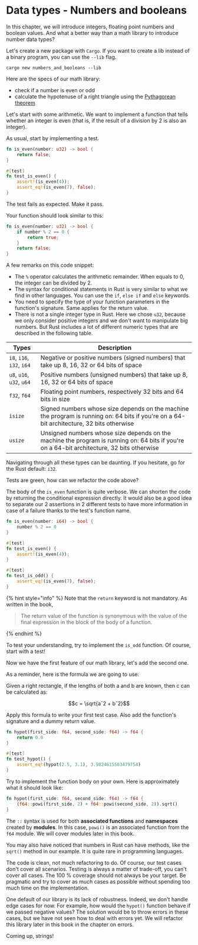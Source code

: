 # Data types - Numbers and booleans

In this chapter, we will introduce integers, floating point numbers and boolean values. And what a better way than a math library to introduce number data types?

Let's create a new package with `Cargo`. If you want to create a lib instead of a binary program, you can use the `--lib` flag.

```shell
cargo new numbers_and_booleans --lib
```

Here are the specs of our math library:

* check if a number is even or odd
* calculate the hypotenuse of a right triangle using the [Pythagorean theorem](https://en.wikipedia.org/wiki/Pythagorean_theorem)

Let's start with some arithmetic. We want to implement a function that tells whether an integer is even (that is, if the result of a division by 2 is also an integer).

As usual, start by implementing a test.

```rust
fn is_even(number: u32) -> bool {
    return false;
}

#[test]
fn test_is_even() {
    assert!(is_even(4));
    assert_eq!(is_even(7), false);
}
```

The test fails as expected. Make it pass.

Your function should look similar to this:

```rust
fn is_even(number: u32) -> bool {
    if number % 2 == 0 {
        return true;
    }
    return false;
}
```

A few remarks on this code snippet:

* The `%` operator calculates the arithmetic remainder. When equals to 0, the integer can be divided by 2.
* The syntax for conditional statements in Rust is very similar to what we find in other languages. You can use the `if`, `else if` and `else` keywords.
* You need to specify the type of your function parameters in the function's signature. Same applies for the return value.
* There is not a single integer type in Rust. Here we chose `u32`, because we only consider positive integers and we don't want to manipulate big numbers. But Rust includes a lot of different numeric types that are described in the following table.

| Types | Description |
| ----- | ----------- |
| `i8`, `i16`, `i32`, `i64` | Negative or positive numbers (signed numbers) that take up 8, 16, 32 or 64 bits of space |
| `u8`, `u16`, `u32`, `u64` | Positive numbers (unsigned numbers) that take up 8, 16, 32 or 64 bits of space |
| `f32`, `f64` | Floating point numbers, respectively 32 bits and 64 bits in size |
| `isize` | Signed numbers whose size depends on the machine the program is running on: 64 bits if you're on a 64-bit architecture, 32 bits otherwise  |
| `usize` | Unsigned numbers whose size depends on the machine the program is running on: 64 bits if you're on a 64-bit architecture, 32 bits otherwise  |

Navigating through all these types can be daunting. If you hesitate, go for the Rust default: `i32`.

Tests are green, how can we refactor the code above?

The body of the `is_even` function is quite verbose. We can shorten the code by returning the conditional expression directly. It would also be a good idea to separate our 2 assertions in 2 different tests to have more information in case of a failure thanks to the test's function name.

```rust
fn is_even(number: i64) -> bool {
    number % 2 == 0
}

#[test]
fn test_is_even() {
    assert!(is_even(4));
}

#[test]
fn test_is_odd() {
    assert_eq!(is_even(7), false);
}
```

{% hint style="info" %}
Note that the `return` keyword is not mandatory. As written in the book,

> The return value of the function is synonymous with the value of the final expression in the block of the body of a function.

{% endhint %}

To test your understanding, try to implement the `is_odd` function. Of course, start with a test!

Now we have the first feature of our math library, let's add the second one.

As a reminder, here is the formula we are going to use:

Given a right rectangle, if the lengths of both a and b are known, then c can be calculated as:

```math
c = \sqrt{aˆ2 + bˆ2}
```

Apply this formula to write your first test case. Also add the function's signature and a dummy return value.

```rust
fn hypot(first_side: f64, second_side: f64) -> f64 {
    return 0.0
}

#[test]
fn test_hypot() {
    assert_eq!(hypot(2.5, 3.1), 3.9824615503479754)
}
```

Try to implement the function body on your own. Here is approximately what it should look like:

```rust
fn hypot(first_side: f64, second_side: f64) -> f64 {
    (f64::powi(first_side, 2) + f64::powi(second_side, 2)).sqrt()
}
```

The `::` syntax is used for both **associated functions** and **namespaces** created by **modules**. In this case, `powi()` is an associated function from the `f64` module. We will cover modules later in this book.

You may also have noticed that numbers in Rust can have methods, like the `sqrt()` method in our example. It is quite rare in programming languages.

The code is clean, not much refactoring to do. Of course, our test cases don't cover all scenarios. Testing is always a matter of trade-off, you can't cover all cases. The 100 % coverage should not always be your target. Be pragmatic and try to cover as much cases as possible without spending too much time on the implementation.

One default of our library is its lack of robustness. Indeed, we don't handle edge cases for now. For example, how would the `hypot()` function behave if we passed negative values? The solution would be to throw errors in these cases, but we have not seen how to deal with errors yet. We will refactor this library later in this book in the chapter on errors.

Coming up, strings!
